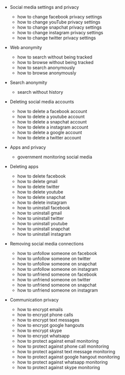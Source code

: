 - Social media settings and privacy
  - how to change facebook privacy settings
  - how to change youTube privacy settings
  - how to change snapchat privacy settings
  - how to change instagram privacy settings
  - how to change twitter privacy settings

- Web anonymity
  - how to search without being tracked
  - how to browse without being tracked
  - how to search anonymously
  - how to browse anonymously

- Search anonymity
  - search without history

- Deleting social media accounts
  - how to delete a facebook account
  - how to delete a youtube account
  - how to delete a snapchat account
  - how to delete a instagram account
  - how to delete a google account
  - how to delete a twitter account

- Apps and privacy
  - government monitoring social media

- Deleting apps
  - how to delete facebook
  - how to delete gmail
  - how to delete twitter
  - how to delete youtube
  - how to delete snapchat
  - how to delete instagram
  - how to uninstall facebook
  - how to uninstall gmail
  - how to uninstall twitter
  - how to uninstall youtube
  - how to uninstall snapchat
  - how to uninstall instagram

- Removing social media connections
  - how to unfollow someone on facebook
  - how to unfollow someone on twitter
  - how to unfollow someone on snapchat
  - how to unfollow someone on instagram
  - how to unfriend someone on facebook
  - how to unfriend someone on twitter
  - how to unfriend someone on snapchat
  - how to unfriend someone on instagram

- Communication privacy
  - how to encrypt emails
  - how to encrypt phone calls
  - how to encrypt text messages
  - how to encrypt google hangouts
  - how to encrypt skype
  - how to encrypt whatsapp
  - how to protect against email monitoring
  - how to protect against phone call monitoring
  - how to protect against text message monitoring
  - how to protect against google hangout monitoring
  - how to protect against whatsapp monitoring
  - how to protect against skype monitoring
